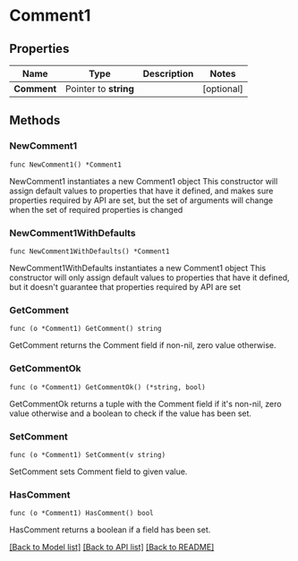 # Comment1

## Properties

Name | Type | Description | Notes
------------ | ------------- | ------------- | -------------
**Comment** | Pointer to **string** |  | [optional] 

## Methods

### NewComment1

`func NewComment1() *Comment1`

NewComment1 instantiates a new Comment1 object
This constructor will assign default values to properties that have it defined,
and makes sure properties required by API are set, but the set of arguments
will change when the set of required properties is changed

### NewComment1WithDefaults

`func NewComment1WithDefaults() *Comment1`

NewComment1WithDefaults instantiates a new Comment1 object
This constructor will only assign default values to properties that have it defined,
but it doesn't guarantee that properties required by API are set

### GetComment

`func (o *Comment1) GetComment() string`

GetComment returns the Comment field if non-nil, zero value otherwise.

### GetCommentOk

`func (o *Comment1) GetCommentOk() (*string, bool)`

GetCommentOk returns a tuple with the Comment field if it's non-nil, zero value otherwise
and a boolean to check if the value has been set.

### SetComment

`func (o *Comment1) SetComment(v string)`

SetComment sets Comment field to given value.

### HasComment

`func (o *Comment1) HasComment() bool`

HasComment returns a boolean if a field has been set.


[[Back to Model list]](../README.md#documentation-for-models) [[Back to API list]](../README.md#documentation-for-api-endpoints) [[Back to README]](../README.md)



